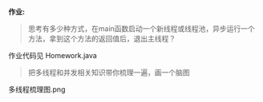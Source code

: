 **作业:**

> 思考有多少种方式，在main函数启动一个新线程或线程池，异步运行一个方法，拿到这个方法的返回值后，退出主线程？

 作业代码见 Homework.java

> 把多线程和并发相关知识带你梳理一遍，画一个脑图

多线程梳理图.png

